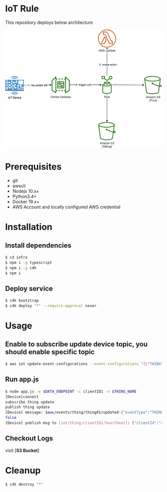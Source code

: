 # IoT Rule

This repository deploys below architecture

![Architecture](../img/selective.png)

# Prerequisites

- git
- awscli
- Nodejs 10.x+
- Python3.4+
- Docker 19.x+
- AWS Account and locally configured AWS credential

# Installation

## Install dependencies

```bash
$ cd infra
$ npm i -g typescript
$ npm i -g cdk
$ npm i
```

## Deploy service

```bash
$ cdk bootstrap
$ cdk deploy "*" --require-approval never
```

# Usage

## Enable to subscribe update device topic, you should enable specific topic

```bash
$ aws iot update-event-configurations --event-configurations "{\"THING\":{\"Enabled\": true}}"
```

## Run app.js

```bash
$ node app.js -e $DATA_ENDPOINT -c clientID1 -n $THING_NAME
[Device]connect
subscribe thing update
publish thing update
[Device] message: $aws/events/thing/thing01/updated-{"eventType":"THING_EVENT","eventId":"0b0f0da79f094fe57552659749a0590f","timestamp":1604663926577,"operation":"UPDATED","accountId":"929831892372","thingId":"045d911a-4e37-4a49-afec-a79a507483d3","thingName":"thing01","versionNumber":55,"thingTypeName":null,"billinGroupName":null,"attributes":{"debug":"false"}}
false
[Device] publish msg to [iot/thing/clientID1/heartbeat]: {"clientId":"clientID1","debug":"false","timestamp":1604663929739}
```

## Checkout Logs

visit [**S3 Bucket**]

# Cleanup

```bash
$ cdk destroy "*"
```